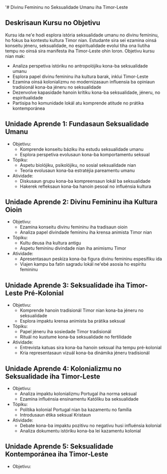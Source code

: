 '# Divinu Femininu no Seksualidade Umanu iha Timor-Leste

## Deskrisaun Kursu no Objetivu

Kursu ida ne'e hodi esplora istória seksualidade umanu no divinu femininu, ho fokus ba kontestu kultura Timor nian. Estudante sira sei ezamina oinsá konseitu jéneru, seksualidade, no espiritualidade evolui tiha ona liutiha tempu no oinsá sira manifesta iha Timor-Leste ohin loron. Objetivu kursu nian mak:

- Analiza perspetiva istóriku no antropolójiku kona-ba seksualidade umanu
- Esplora papel divinu femininu iha kultura barak, inklui Timor-Leste
- Ezamina oinsá kolonializmu no modernizasaun influensia ba opiniaun tradisionál kona-ba jéneru no seksualidade
- Dezenvolve kapasidade hanoin krítiku kona-ba seksualidade, jéneru, no espiritualidade
- Partisipa ho komunidade lokál atu komprende atitude no prátika kontemporánea

## Unidade Aprende 1: Fundasaun Seksualidade Umanu
- Objetivu:
  * Komprende konseitu báziku iha estudu seksualidade umanu
  * Esplora perspetiva evolusaun kona-ba komportamentu seksual
- Tópiku:
  * Aspetu biolójiku, psikolójiku, no sosial seksualidade nian
  * Teoria evolusaun kona-ba estratéjia pareamentu umanu
- Atividade:
  * Diskusaun grupu kona-ba kompreensaun lokál ba seksualidade
  * Hakerek refleksaun kona-ba hanoin pesoal no influénsia kultura

## Unidade Aprende 2: Divinu Femininu iha Kultura Oioin
- Objetivu:
  * Ezamina konseitu divinu femininu iha tradisaun oioin
  * Analiza papel divindade femininu iha krensa animista Timor nian
- Tópiku:
  * Kultu deusa iha kultura antigu
  * Aspetu femininu divindade nian iha animismu Timor
- Atividade:
  * Apresentasaun peskiza kona-ba figura divinu femininu espesífiku ida
  * Viajen kampu ba fatin sagradu lokál ne'ebé asosia ho espíritu femininu

## Unidade Aprende 3: Seksualidade iha Timor-Leste Pré-Kolonial
- Objetivu:
  * Komprende hanoin tradisionál Timor nian kona-ba jéneru no seksualidade
  * Esplora impaktu krensa animista ba prátika seksual
- Tópiku:
  * Papel jéneru iha sosiedade Timor tradisionál
  * Rituál no kustume kona-ba seksualidade no fertilidade
- Atividade:
  * Entrevista katuas sira kona-ba hanoin seksual iha tempu pré-kolonial
  * Kria representasaun vizuál kona-ba dinámika jéneru tradisionál 

## Unidade Aprende 4: Kolonializmu no Seksualidade iha Timor-Leste
- Objetivu:
  * Analiza impaktu kolonializmu Portugal iha norma seksual
  * Ezamina influénsia ensinamentu Katóliku ba seksualidade
- Tópiku:
  * Polítika kolonial Portugal nian ba kazamentu no família
  * Introdusaun étika seksual Kristaun
- Atividade:
  * Debate kona-ba impaktu pozitivu no negativu husi influénsia kolonial
  * Analiza dokumentu istóriku kona-ba lei kazamentu kolonial

## Unidade Aprende 5: Seksualidade Kontemporánea iha Timor-Leste
- Objetivu: